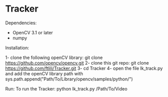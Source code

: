 # Tracker

Dependencies:
- OpenCV 3.1 or later
- numpy
 

Installation:

1- clone the following openCV library: 
  git clone https://github.com/opencv/opencv.git
2- clone this git repo:
  git clone https://github.com/ftlili/Tracker.git
3- cd Tracker
4- open the file lk_track.py and add the openCV library path with 
  sys.path.append("Path/To/Library/opencv/samples/python/")


Run:
To run the Tracker:
  python lk_track.py /Path/To/Video
